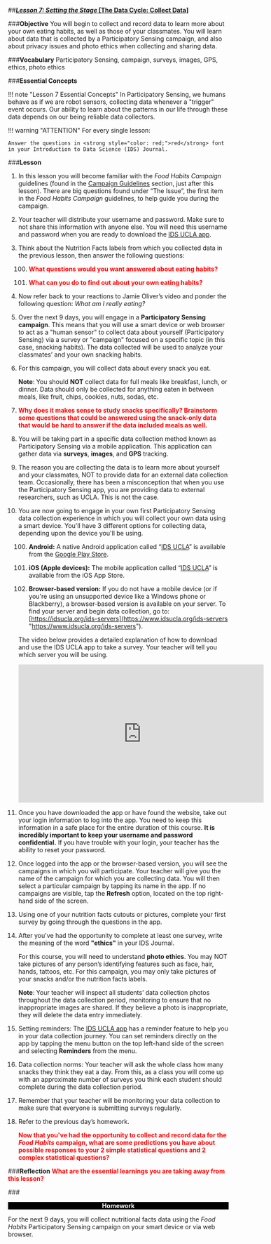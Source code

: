 ##***<u>Lesson 7: Setting the Stage* [The Data Cycle: Collect Data]</u>**

###**Objective**
You will begin to collect and record data to learn more about your own eating habits, as well as those
of your classmates. You will learn about data that is collected by a Participatory Sensing campaign, and
also about privacy issues and photo ethics when collecting and sharing data.

###**Vocabulary**
Participatory Sensing, campaign, surveys, images, GPS, ethics, photo ethics

###**Essential Concepts**

!!! note "Lesson 7 Essential Concepts"
    In Participatory Sensing, we humans behave as if we are robot sensors, collecting
    data whenever a "trigger" event occurs. Our ability to learn about the patterns in our life through these
    data depends on our being reliable data collectors.

!!! warning "ATTENTION"
    For every single lesson:
    
    Answer the questions in <strong style="color: red;">red</strong> font in your Introduction to Data Science (IDS) Journal.

###**Lesson**
1. In this lesson you will become familiar with the *Food Habits Campaign* guidelines (found in the [Campaign Guidelines](campaign1.md) section, just after this lesson).
There are big questions found under “The Issue”, the first item in the *Food Habits Campaign* guidelines, to help guide you during the
campaign.

2. Your teacher will distribute your username and password. Make sure to not share this information with anyone else. You will need this username and password when you are ready to download the [IDS UCLA
app](../download/app.md).

3. Think about the Nutrition Facts labels from which you collected data in the previous lesson, then answer the following questions:

    100. <strong style="color: red;"> What questions would you want answered about eating habits? </strong>

    100. <strong style="color: red;"> What can you do to find out about your own eating habits? </strong>

4. Now refer back to your reactions to Jamie Oliver’s video and ponder the following question: *What am I really eating?*

5. Over the next 9 days, you will engage in a **Participatory Sensing campaign**. This means that you will use a smart device or web browser to act as a "human sensor" to collect data about yourself (Participatory Sensing) via a survey or "campaign" focused on a specific topic (in this case, snacking habits). The data collected will be used to
analyze your classmates’ and your own snacking habits.

6. For this campaign, you will collect data about every snack you eat.

    **Note**: You should **NOT** collect data for full meals like breakfast, lunch, or dinner. Data should
    only be collected for anything eaten in between meals, like fruit, chips, cookies, nuts, sodas, etc.

7. <strong style="color: red;">Why does it makes sense to study snacks specifically? Brainstorm some questions that could be answered using the snack-only data that would be hard to answer if the data included meals as well. </strong>

8. You will be taking part in a specific data collection method known as
Participatory Sensing via a mobile application. This application can gather data via **surveys**,
**images**, and **GPS** tracking.

9. The reason you are collecting the data is to learn more about
yourself and your classmates, NOT to provide data for an external data collection team.
Occasionally, there has been a misconception that when you use the Participatory Sensing app,
you are providing data to external researchers, such as UCLA. This is not the case.

10. You are now going to engage in your own first Participatory Sensing data
collection experience in which you will collect your own data using a smart device. You'll have 3 different options for collecting data, depending upon the device you'll be using.

    100. **Android:** A native Android application called “[IDS UCLA](https://play.google.com/store/apps/details?id=edu.ucla.oit.idsucla)” is available from the [Google Play Store](https://play.google.com/store?hl=en).

    100. **iOS (Apple devices):** The mobile application called “[IDS UCLA](https://itunes.apple.com/us/app/ids-ucla/id1422869521)” is available from the iOS App Store.

    100. **Browser-based version:** If you do not have a mobile device (or if you're using an unsupported device like a Windows phone or Blackberry), a browser-based version is available on your server. To find your server and begin data collection, go to:<br> [https://idsucla.org/ids-servers](https://www.idsucla.org/ids-servers "https://www.idsucla.org/ids-servers").


    The video below provides a detailed explanation of how to download and use the IDS UCLA app to take a survey. Your teacher will tell you which server you will be using.
    

    <iframe width="560" height="315" src="https://www.youtube.com/embed/GbR22R32mhU" frameborder="0" allow="accelerometer; autoplay; encrypted-media; gyroscope; picture-in-picture" allowfullscreen></iframe>


11. Once you have downloaded the app or have found the website, take out your login information to log into the app. You need to keep this information in a safe place for the
entire duration of this course. **It is incredibly important to keep your username and
password confidential.**
If you have trouble with your login, your teacher has the ability to reset your password.

12. Once logged into the app or the browser-based version, you will see the campaigns in
which you will participate. Your teacher will give you the name of the campaign for which you are collecting data. You will then select a particular campaign by tapping its name in the app. If no campaigns are visible, tap the **Refresh** option, located on the top right-hand side of the screen. 

13. Using one of your nutrition facts cutouts or pictures, complete your first survey by
going through the questions in the app.

14. After you've had the opportunity to complete at least one survey, write the
meaning of the word **"ethics"** in your IDS Journal.

    For this course, you will need to understand **photo ethics**. You
may NOT take pictures of any person’s identifying features such as face, hair, hands, tattoos,
etc. For this campaign, you may only take pictures of your snacks and/or the nutrition facts labels.

    **Note**: Your teacher will inspect all students’ data collection photos throughout the data collection period, monitoring to ensure that no inappropriate images are shared. If they
     believe a photo is inappropriate, they will delete the data entry immediately.

15. Setting reminders: The [IDS UCLA app](../download/app.md) has a reminder feature to help you in your data
collection journey. You can set reminders directly on the app by tapping the
menu button on the top left-hand side of the screen and selecting **Reminders** from the menu.

16. Data collection norms: Your teacher will ask the whole class how many snacks they think they eat a day. From this, as a class you will
come up with an approximate number of surveys you think each student should complete during
the data collection period.

17. Remember that your teacher will be monitoring your data collection to make sure that everyone is
submitting surveys regularly.

18. Refer to the previous day’s homework. 

    <strong style="color: red;"> Now that you've had the opportunity to collect and record data for the *Food Habits* campaign, what are some predictions you have about possible responses to your 2 simple statistical questions and 2 complex statistical questions? </strong>


###**Reflection**
<strong style="color: red;">What are the essential learnings you are taking away from this lesson?</strong>


###<p style="background: black; color: white; text-align: center;">**Homework**</p>
For the next 9 days, you will collect nutritional facts data using the *Food Habits* Participatory Sensing campaign on your smart device or via web browser.